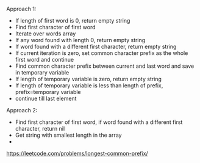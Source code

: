 Approach 1:
- If length of first word is 0, return empty string
- Find first character of first word
- Iterate over words array
- If any word found with length 0, return empty string
- If word found with a different first character, return empty string
- If current iteration is zero, set common character prefix as the whole first word and continue
- Find common character prefix between current and last word and save in temporary variable
- If length of temporary variable is zero, return empty string
- If length of temporary variable is less than length of prefix, prefix=temporary variable
- continue till last element

Approach 2:
- Find first character of first word, if word found with a different first character, return nil
- Get string with smallest length in the array
- 
https://leetcode.com/problems/longest-common-prefix/
